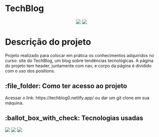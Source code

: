 # TechBlog
<p align='center'>
  <img src="https://img.shields.io/static/v1?label=STATUS&message=FINALIZADO&color=YELLOW&style=for-the-badge"/>
  <img src="https://img.shields.io/github/last-commit/Samuel-045/TechBlog?style=for-the-badge"/>
 </p>
 
 # Descrição do projeto

Projeto realizado para colocar em prática os conhecimentos adquiridos no curso: site do TechBlog, um blog sobre tendências tecnológicas.
A página do projeto tem header, juntamente com nav, e corpo da página é dividido com o uso dos positions. 
 
<h2>:file_folder: Como ter acesso ao projeto</h2>
Acessar o link: https://techblog0.netlify.app/ ou dar um git clone em sua máquina.

<h2> :ballot_box_with_check: Tecnologias usadas </h2>
<p align='left'>
  <img src='https://img.shields.io/badge/html5-%23E34F26.svg?style=for-the-badge&logo=html5&logoColor=white'/>
  <img src='https://img.shields.io/badge/css3-%231572B6.svg?style=for-the-badge&logo=css3&logoColor=white'/>
  <img src='https://img.shields.io/badge/Visual%20Studio%20Code-0078d7.svg?style=for-the-badge&logo=visual-studio-code&logoColor=white'/>
 </p>
